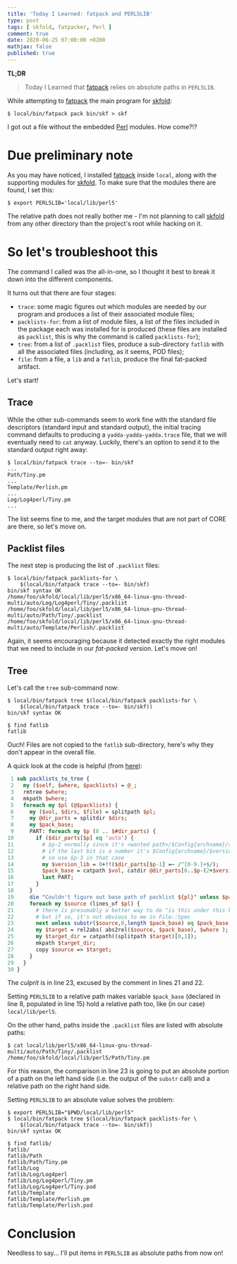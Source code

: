 ```yaml
---
title: 'Today I Learned: fatpack and PERL5LIB'
type: post
tags: [ skfold, fatpacker, Perl ]
comment: true
date: 2020-06-25 07:00:00 +0200
mathjax: false
published: true
---
```


**TL;DR**

> Today I Learned that [fatpack][] relies on absolute paths in
> `PERL5LIB`.

While attempting to [fatpack][] the main program for [skfold][]:

```shell
$ local/bin/fatpack pack bin/skf > skf
```

I got out a file without the embedded [Perl][] modules. How come?!?

# Due preliminary note

As you may have noticed, I installed [fatpack][] inside `local`, along
with the supporting modules for [skfold][]. To make sure that the
modules there are found, I set this:

```shell
$ export PERL5LIB='local/lib/perl5'
```

The relative path does not really bother me - I'm not planning to call
[skfold][] from any other directory than the project's root while
hacking on it.

# So let's troubleshoot this

The command I called was the all-in-one, so I thought it best to break
it down into the different components.

It turns out that there are four stages:

- `trace`: some magic figures out which modules are needed by our
  program and produces a list of their associated module files;
- `packlists-for`: from a list of module files, a list of the files
  included in the package each was installed for is produced (these
  files are installed as `packlist`, this is why the command is called
  `packlists-for`);
- `tree`: from a list of `.packlist` files, produce a sub-directory
  `fatlib` with all the associated files (including, as it seems, POD
  files);
- `file`: from a file, a `lib` and a `fatlib`, produce the final
  fat-packed artifact.

Let's start!

## Trace

While the other sub-commands seem to work fine with the standard file
descriptors (standard input and standard output), the initial tracing
command defaults to producing a `yadda-yadda-yadda.trace` file, that we
will eventually need to `cat` anyway. Luckily, there's an option to send
it to the standard output right away:

```shell
$ local/bin/fatpack trace --to=- bin/skf
...
Path/Tiny.pm
...
Template/Perlish.pm
...
Log/Log4perl/Tiny.pm
...
```

The list seems fine to me, and the target modules that are not part of
CORE are there, so let's move on.

## Packlist files

The next step is producing the list of `.packlist` files:

```shell
$ local/bin/fatpack packlists-for \
    $(local/bin/fatpack trace --to=- bin/skf)
bin/skf syntax OK
/home/foo/skfold/local/lib/perl5/x86_64-linux-gnu-thread-multi/auto/Log/Log4perl/Tiny/.packlist
/home/foo/skfold/local/lib/perl5/x86_64-linux-gnu-thread-multi/auto/Path/Tiny/.packlist
/home/foo/skfold/local/lib/perl5/x86_64-linux-gnu-thread-multi/auto/Template/Perlish/.packlist
```

Again, it seems encouraging because it detected exactly the right
modules that we need to include in our *fat-packed* version. Let's move
on!

## Tree

Let's call the `tree` sub-command now:

```shell
$ local/bin/fatpack tree $(local/bin/fatpack packlists-for \
    $(local/bin/fatpack trace --to=- bin/skf))
bin/skf syntax OK

$ find fatlib
fatlib
```

Ouch! Files are not copied to the `fatlib` sub-directory, here's why
they don't appear in the overall file.

A quick look at the code is helpful (from [here][app-fatpack-tree]):

```perl
 1 sub packlists_to_tree {
 2   my ($self, $where, $packlists) = @_;
 3   rmtree $where;
 4   mkpath $where;
 5   foreach my $pl (@$packlists) {
 6     my ($vol, $dirs, $file) = splitpath $pl;
 7     my @dir_parts = splitdir $dirs;
 8     my $pack_base;
 9     PART: foreach my $p (0 .. $#dir_parts) {
10       if ($dir_parts[$p] eq 'auto') {
11         # $p-2 normally since it's <wanted path>/$Config{archname}/auto but
12         # if the last bit is a number it's $Config{archname}/$version/auto
13         # so use $p-3 in that case
14         my $version_lib = 0+!!($dir_parts[$p-1] =~ /^[0-9.]+$/);
15         $pack_base = catpath $vol, catdir @dir_parts[0..$p-(2+$version_lib)];
16         last PART;
17       }
18     }
19     die "Couldn't figure out base path of packlist ${pl}" unless $pack_base;
20     foreach my $source (lines_of $pl) {
21       # there is presumably a better way to do "is this under this base?"
22       # but if so, it's not obvious to me in File::Spec
23       next unless substr($source,0,length $pack_base) eq $pack_base;
24       my $target = rel2abs( abs2rel($source, $pack_base), $where );
25       my $target_dir = catpath((splitpath $target)[0,1]);
26       mkpath $target_dir;
27       copy $source => $target;
28     }
29   }
30 }
```

The *culprit* is in line 23, excused by the comment in lines 21 and 22.

Setting `PERL5LIB` to a relative path makes variable `$pack_base`
(declared in line 8, populated in line 15) hold a relative path too,
like (in our case) `local/lib/perl5`.

On the other hand, paths inside the `.packlist` files are listed with
absolute paths:

```shell
$ cat local/lib/perl5/x86_64-linux-gnu-thread-multi/auto/Path/Tiny/.packlist 
/home/foo/skfold/local/lib/perl5/Path/Tiny.pm
```

For this reason, the comparison in line 23 is going to put an absolute
portion of a path on the left hand side (i.e. the output of the
`substr` call) and a relative path on the right hand side.

Setting `PERL5LIB` to an absolute value solves the problem:

```shell
$ export PERL5LIB="$PWD/local/lib/perl5"
$ local/bin/fatpack tree $(local/bin/fatpack packlists-for \
    $(local/bin/fatpack trace --to=- bin/skf))
bin/skf syntax OK

$ find fatlib/
fatlib/
fatlib/Path
fatlib/Path/Tiny.pm
fatlib/Log
fatlib/Log/Log4perl
fatlib/Log/Log4perl/Tiny.pm
fatlib/Log/Log4perl/Tiny.pod
fatlib/Template
fatlib/Template/Perlish.pm
fatlib/Template/Perlish.pod
```

# Conclusion

Needless to say... I'll put items in `PERL5LIB` as absolute paths from
now on!

[app-fatpack-tree]: http://git.shadowcat.co.uk/gitweb/gitweb.cgi?p=p5sagit/App-FatPacker.git;a=blob;f=lib/App/FatPacker.pm;h=e376e6f4244fac9a1e04e7c330f0f97c832b4fb4;hb=d1f34abed80b8760b5d6441168997b5fd1f72251#l176
[fatpack]: https://metacpan.org/release/App-FatPacker
[skfold]: https://github.com/polettix/skfold
[Perl]: https://www.perl.org/
